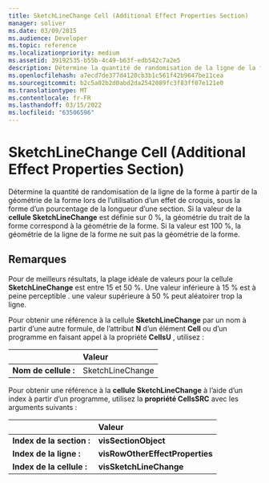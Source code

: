```yaml
---
title: SketchLineChange Cell (Additional Effect Properties Section)
manager: soliver
ms.date: 03/09/2015
ms.audience: Developer
ms.topic: reference
ms.localizationpriority: medium
ms.assetid: 39192535-b55b-4c49-b63f-edb542c7a2e5
description: Détermine la quantité de randomisation de la ligne de la forme à partir de la géométrie de la forme lors de l’utilisation d’un effet de croquis, sous la forme d’un pourcentage de la longueur d’une section. Si la valeur de la cellule SketchLineChange est définie sur 0 %, la géométrie du trait de la forme correspond à la géométrie de la forme. Si la valeur est 100 %, la géométrie de la ligne de la forme ne suit pas la géométrie de la forme.
ms.openlocfilehash: a7ecd7de377d4120cb3b1c561f42b9647be11cea
ms.sourcegitcommit: b2c5a02b2d0abd2da2542089fc3f83ff07e121e0
ms.translationtype: MT
ms.contentlocale: fr-FR
ms.lasthandoff: 03/15/2022
ms.locfileid: "63506596"
---
```

# <a name="sketchlinechange-cell-additional-effect-properties-section"></a>SketchLineChange Cell (Additional Effect Properties Section)

Détermine la quantité de randomisation de la ligne de la forme à partir de la géométrie de la forme lors de l’utilisation d’un effet de croquis, sous la forme d’un pourcentage de la longueur d’une section. Si la valeur de la **cellule SketchLineChange** est définie sur 0 %, la géométrie du trait de la forme correspond à la géométrie de la forme. Si la valeur est 100 %, la géométrie de la ligne de la forme ne suit pas la géométrie de la forme. 
  
## <a name="remarks"></a>Remarques

Pour de meilleurs résultats, la plage idéale de valeurs pour la cellule **SketchLineChange** est entre 15 et 50 %. Une valeur inférieure à 15 % est à peine perceptible . une valeur supérieure à 50 % peut aléatoirer trop la ligne. 
  
Pour obtenir une référence à la cellule **SketchLineChange** par un nom à partir d’une autre formule, de l’attribut **N** d’un élément **Cell** ou d’un programme en faisant appel à la propriété **CellsU** , utilisez : 
  
||Valeur |
|:-----|:-----|
| **Nom de cellule :**  <br/> | SketchLineChange  <br/> |
   
Pour obtenir une référence à la **cellule SketchLineChange** à l’aide d’un index à partir d’un programme, utilisez la **propriété CellsSRC** avec les arguments suivants : 
  
||Valeur |
|:-----|:-----|
| **Index de la section :**  <br/> |**visSectionObject** <br/> |
| **Index de la ligne :**  <br/> |**visRowOtherEffectProperties** <br/> |
| **Index de la cellule :**  <br/> |**visSketchLineChange** <br/> |
   

